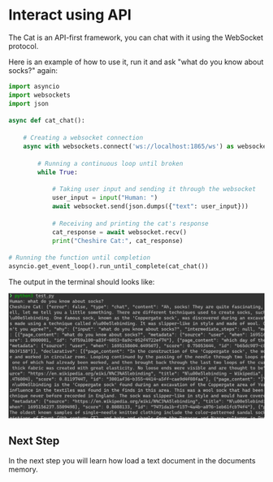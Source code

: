 # Interact using API

The Cat is an API-first framework, you can chat with it using the WebSocket protocol.


Here is an example of how to use it, run it and ask "what do you know about socks?" again:

```python
import asyncio
import websockets
import json

async def cat_chat():

    # Creating a websocket connection
    async with websockets.connect('ws://localhost:1865/ws') as websocket:

        # Running a continuous loop until broken
        while True:

            # Taking user input and sending it through the websocket
            user_input = input("Human: ")
            await websocket.send(json.dumps({"text": user_input}))

            # Receiving and printing the cat's response
            cat_response = await websocket.recv()
            print("Cheshire Cat:", cat_response)

# Running the function until completion
asyncio.get_event_loop().run_until_complete(cat_chat())
```

The output in the terminal should looks like:

![Alt text](../assets/img/quickstart/interact-using-api/shell-output.png)

## Next Step
In the next step you will learn how load a text document in the documents memory.